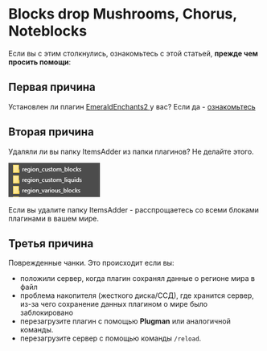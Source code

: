 # Blocks drop Mushrooms, Chorus, Noteblocks

Если вы с этим столкнулись, ознакомьтесь с этой статьей, **прежде чем просить помощи**:

## Первая причина

Установлен ли плагин [EmeraldEnchants2 ](https://github.com/TheBusyBiscuit/EmeraldEnchants2)у вас? Если да - [ознакомьтесь](https://github.com/LoneDev6/ItemsAdder/issues/123)

## Вторая причина

Удаляли ли вы папку ItemsAdder из папки плагинов? Не делайте этого.

![](<../../.gitbook/assets/immagine (98).png>)

Если вы удалите папку ItemsAdder - расспрощаетесь со всеми блоками плагинами в вашем мире.

## Третья причина

Поврежденные чанки. Это происходит если вы:

* положили сервер, когда плагин сохранял данные о регионе мира в файл
* проблема накопителя (жесткого диска/ССД), где хранится сервер, из-за чего сохранение данных плагином о мире было заблокировано
* перезагрузите плагин с помощью **Plugman** или аналогичной команды.
* перезагрузите сервер с помощью команды `/reload`.

